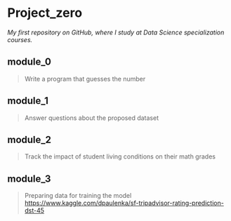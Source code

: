 # Project_zero
_My first repository on GitHub, where I study at Data Science specialization courses._
## module_0
> Write a program that guesses the number
## module_1
> Answer questions about the proposed dataset
## module_2
> Track the impact of student living conditions on their math grades
## module_3
> Preparing data for training the model  
> https://www.kaggle.com/dpaulenka/sf-tripadvisor-rating-prediction-dst-45
